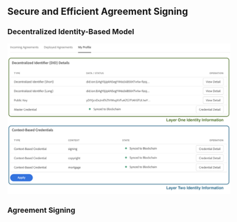 ## Secure and Efficient Agreement Signing

### Decentralized Identity-Based Model
![Layer I and Layer II's User Credentials](Screenshots/did_first_second_layers.png)

### Agreement Signing
